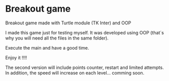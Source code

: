 # Breakout game
Breakout game made with Turtle module (TK Inter) and OOP

I made this game just for testing myself. It was developed using OOP (that´s why you will need all the files in the same folder). 

Execute the main and have a good time.

Enjoy it !!!!


The second version will include points counter, restart and limited attempts. In addition, the speed will increase on each level... comming soon.
